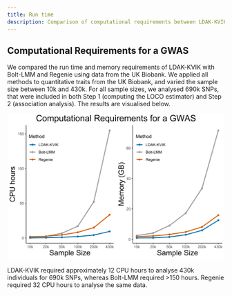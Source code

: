 ```yaml
---
title: Run time
description: Comparison of computational requirements between LDAK-KVIK and alternatives
---
```


## Computational Requirements for a GWAS

We compared the run time and memory requirements of LDAK-KVIK with Bolt-LMM and Regenie using data from the UK Biobank. We applied all methods to quantitative traits from the UK Biobank, and varied the sample size between 10k and 430k. For all sample sizes, we analysed 690k SNPs, that were included in both Step 1 (computing the LOCO estimator) and Step 2 (association analysis). The results are visualised below.

<img title="Run time" alt="Run time" src="/assets/img/runtime_poster.png">

LDAK-KVIK required approximately 12 CPU hours to analyse 430k individuals for 690k SNPs, whereas Bolt-LMM required >150 hours. Regenie required 32 CPU hours to analyse the same data.

<!-- 

## Steps

The computational costs were evaluated for two separate parts of the mixed-model association analysis: Step 1, in which the LOCO estimator is computed, and Step 2, in which the single-SNP analysis is performed. 

-->